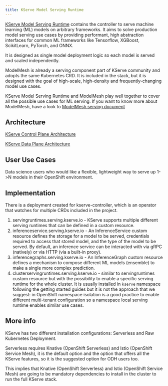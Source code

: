 ```yaml
---
title: KServe Model Serving Runtime
---
```


[KServe Model Serving Runtime](https://github.com/kserve/kserve) contains the controller to serve machine learning (ML) models on arbitrary frameworks. It aims to solve production model serving use cases by providing performant, high abstraction interfaces for common ML frameworks like Tensorflow, XGBoost, ScikitLearn, PyTorch, and ONNX.

It is designed as single model deployment logic so each model is served and scaled independently.  

ModelMesh is already a serving component part of KServe community and adopts the same Kubernetes CRD. It is included in the stack, but it is designed with the goal of high-scale, high-density and frequently-changing model use cases.

KServe Model Serving Runtime and ModelMesh play well together to cover all the possible use cases for ML serving. If you want to know more about ModelMesh, have a look to [ModelMesh serving document](modelmesh-serving.md)

## Architecture
[KServe Control Plane Architecture](https://github.com/kserve/website/blob/main/docs/modelserving/control_plane.md)

[KServe Data Plane Architecture](https://github.com/kserve/website/blob/main/docs/modelserving/data_plane/data_plane.md)

## User Use Cases
Data science users who would like a flexible, lightweight way to serve up 1->N models in their OpenShift environment.

## Implementation
There is a deployment created for kserve-controller, which is an operator that watches for multiple CRDs included in the project.

1. servingruntimes.serving.kserve.io - KServe supports multiple different serving runtimes that can be defined in a custom resource. 
2. inferenceservice.serving.kserve.io - An InferenceService custom resource defines the storage for a model to be served, credentials required to access that stored model, and the type of the model to be served.  By default, an inference service can be interacted with via gRPC (natively) or via HTTP (via a built-in proxy).
3. inferencegraphs.serving.kserve.io - An InferenceGraph custom resource defines a mechanism to compose different ML models (ensemble) to make a single more complex prediction.
4. clusterservingruntimes.serving.kserve.io - similar to servingruntimes custom resource but with the possibility to enable a specific serving runtime for the whole cluster. It is usually installed in `kserve` namespace following the getting started guides but it is not the approach that we suggest: in OpenShift namespace isolation is a good practice to enable different multi-tenant configuration so a namespace local serving runtime enables similar use cases.


## More info

KServe has two different installation configurations: Serverless and Raw Kubernetes Deployment.

Serverless requires Knative (OpenShift Serverless) and Istio (OpenShift Service Mesh), it is the default option and the option that offers all the KServe features, so it is the suggested option for ODH users too.

This implies that Knative (OpenShift Serverless) and Istio (OpenShift Service Mesh) are going to be mandatory dependencies to install in the cluster to run the full KServe stack.